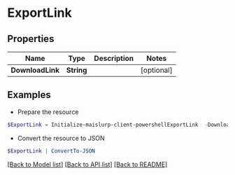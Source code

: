 # ExportLink
## Properties

Name | Type | Description | Notes
------------ | ------------- | ------------- | -------------
**DownloadLink** | **String** |  | [optional] 

## Examples

- Prepare the resource
```powershell
$ExportLink = Initialize-maislurp-client-powershellExportLink  -DownloadLink null
```

- Convert the resource to JSON
```powershell
$ExportLink | ConvertTo-JSON
```

[[Back to Model list]](../README#documentation-for-models) [[Back to API list]](../README#documentation-for-api-endpoints) [[Back to README]](../README)

